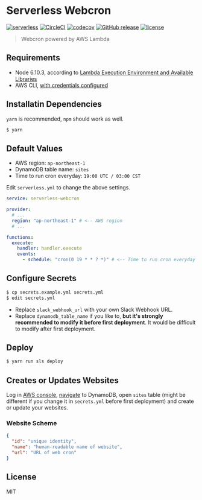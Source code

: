 # Serverless Webcron

[![serverless](http://public.serverless.com/badges/v3.svg)](http://www.serverless.com)
[![CircleCI](https://circleci.com/gh/henry40408/serverless-webcron.svg?style=shield)](https://circleci.com/gh/henry40408/serverless-webcron)
[![codecov](https://codecov.io/gh/henry40408/serverless-webcron/branch/master/graph/badge.svg)](https://codecov.io/gh/henry40408/serverless-webcron)
[![GitHub release](https://img.shields.io/github/release/henry40408/serverless-webcron.svg)](https://github.com/henry40408/serverless-webcron)
[![license](https://img.shields.io/github/license/henry40408/serverless-webcron.svg)](https://github.com/henry40408/serverless-webcron)

> Webcron powered by AWS Lambda

## Requirements

* Node 6.10.3, according to
  [Lambda Execution Environment and Available Libraries](http://docs.aws.amazon.com/lambda/latest/dg/current-supported-versions.html)
* AWS CLI,
  [with credentials configured](https://serverless.com/framework/docs/providers/aws/guide/credentials/)

## Installatin Dependencies

`yarn` is recommended, `npm` should work as well.

```bash
$ yarn
```

## Default Values

* AWS region: `ap-northeast-1`
* DynamoDB table name: `sites`
* Time to run cron everyday: `19:00 UTC / 03:00 CST`

Edit `serverless.yml` to change the above settings.

```yaml
service: serverless-webcron

provider:
  # ...
  region: "ap-northeast-1" # <-- AWS region
  # ...

functions:
  execute:
    handler: handler.execute
    events:
      - schedule: "cron(0 19 * * ? *)" # <-- Time to run cron everyday
```

## Configure Secrets

```bash
$ cp secrets.example.yml secrets.yml
$ edit secrets.yml
```

* Replace `slack_webhook_url` with your own Slack Webhook URL.
* Replace `dynamodb_table_name` if you like to, **but it's strongly recommended to
modify it before first deployment**. It would be difficult to modify after first
deployment.

## Deploy

```bash
$ yarn run sls deploy
```

## Creates or Updates Websites

Log in [AWS console](https://console.aws.amazon.com),
[navigate](https://ap-northeast-1.console.aws.amazon.com/dynamodb/home?region=ap-northeast-1#tables:selected=sites)
to DynamoDB, open `sites` table (might be different if you change it in
`secrets.yml` before first deployment) and create or update your websites.

### Website Scheme

```json
{
  "id": "unique identity",
  "name": "human-readable name of website",
  "url": "URL of web cron"
}
```

## License

MIT
